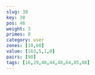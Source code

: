 ```yaml
---
slug: 38
key: 38
pos: 46
weight: 3
primes: 8
category: user
zones: [10,60]
value: [163,5,1,0]
pairs: [90]
tags: [16,29,40,44,48,64,85,88]
---
```

